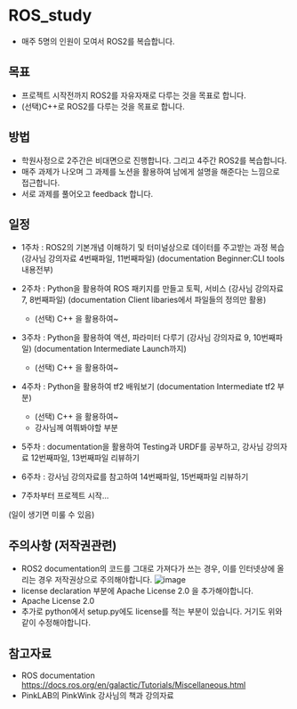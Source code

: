 # ROS_study
- 매주 5명의 인원이 모여서 ROS2를 복습합니다.

## 목표
- 프로젝트 시작전까지 ROS2를 자유자재로 다루는 것을 목표로 합니다.
- (선택)C++로 ROS2를 다루는 것을 목표로 합니다.

## 방법
- 학원사정으로 2주간은 비대면으로 진행합니다. 그리고 4주간 ROS2를 복습합니다.
- 매주 과제가 나오며 그 과제를 노션을 활용하여 남에게 설명을 해준다는 느낌으로 접근합니다. 
- 서로 과제를 풀어오고 feedback 합니다.

## 일정
- 1주차 : ROS2의 기본개념 이해하기 및 터미널상으로 데이터를 주고받는 과정 복습 (강사님 강의자료 4번째파일, 11번째파일) (documentation Beginner:CLI tools 내용전부)

- 2주차 : Python을 활용하여 ROS 패키지를 만들고 토픽, 서비스 (강사님 강의자료 7, 8번째파일) (documentation Client libaries에서 파일들의 정의만 활용)
  - (선택) C++ 을 활용하여~
  
- 3주차 : Python을 활용하여 액션, 파라미터 다루기 (강사님 강의자료 9, 10번째파일) (documentation Intermediate Launch까지)
  - (선택) C++ 을 활용하여~
  
- 4주차 : Python을 활용하여 tf2 배워보기 (documentation Intermediate tf2 부분) 
  - (선택) C++ 을 활용하여~
  - 강사님께 여쭤봐야할 부분
- 5주차 : documentation을 활용하여 Testing과 URDF를 공부하고, 강사님 강의자료 12번째파일, 13번째파일 리뷰하기
- 6주차 : 강사님 강의자료를 참고하여 14번째파일, 15번째파일 리뷰하기
- 7주차부터 프로젝트 시작...

(일이 생기면 미룰 수 있음)

## 주의사항 (저작권관련)
- ROS2 documentation의 코드를 그대로 가져다가 쓰는 경우, 이를 인터넷상에 올리는 경우 저작권상으로 주의해야합니다.
![image](https://user-images.githubusercontent.com/110883172/208965564-3f1980c6-5a3a-4611-b27e-9ba12b86a268.png)
- license declaration 부분에 Apache License 2.0 을 추가해야합니다.
- <license>Apache License 2.0</license>
- 추가로 python에서 setup.py에도 license를 적는 부분이 있습니다. 거기도 위와 같이 수정해야합니다.



## 참고자료
- ROS documentation 
https://docs.ros.org/en/galactic/Tutorials/Miscellaneous.html
- PinkLAB의 PinkWink 강사님의 책과 강의자료
